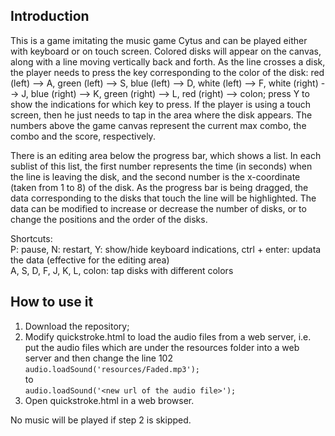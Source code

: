 ## Introduction
This is a game imitating the music game Cytus and can be played either with keyboard or on touch screen. Colored disks will appear on the canvas, along with a line moving vertically back and forth. As the line crosses a disk, the player needs to press the key corresponding to the color of the disk: red (left) --> A, green (left) --> S, blue (left) --> D, white (left) --> F, white (right) --> J, blue (right) --> K, green (right) --> L, red (right) --> colon; press Y to show the indications for which key to press. If the player is using a touch screen, then he just needs to tap in the area where the disk appears. The numbers above the game canvas represent the current max combo, the combo and the score, respectively.

There is an editing area below the progress bar, which shows a list. In each sublist of this list, the first number represents the time (in seconds) when the line is leaving the disk, and the second number is the x-coordinate (taken from 1 to 8) of the disk. As the progress bar is being dragged, the data corresponding to the disks that touch the line will be highlighted. The data can be modified to increase or decrease the number of disks, or to change the positions and the order of the disks.

Shortcuts:<br/>
P: pause, N: restart, Y: show/hide keyboard indications, ctrl + enter: updata the data (effective for the editing area)<br/>
A, S, D, F, J, K, L, colon: tap disks with different colors

## How to use it

1. Download the repository;
2. Modify quickstroke.html to load the audio files from a web server, i.e. put the audio files which are under the resources folder into a web server and then change the line 102<br/>
`audio.loadSound('resources/Faded.mp3');`<br/>
to<br/>
`audio.loadSound('<new url of the audio file>');`
3. Open quickstroke.html in a web browser.

No music will be played if step 2 is skipped.